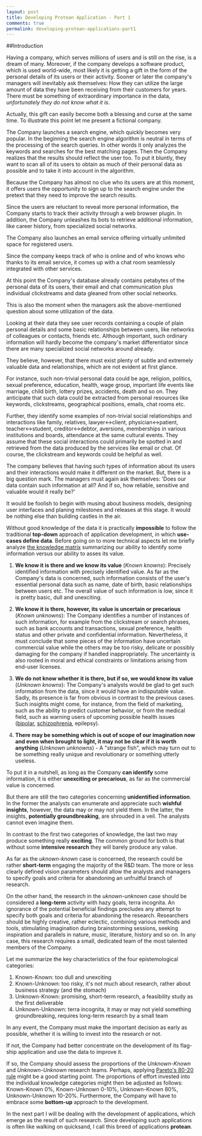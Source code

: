 ```yaml
---
layout: post
title: Developing Protean Application - Part 1
comments: true
permalink: developing-protean-applications-part1
---
```


##Introduction

Having a company, which serves millions of users and is still on the rise, is a dream
of many. Moreover, if the company develops a software product, which is used world-wide,
most likely it is getting a gift in the form of the personal details of its users or
their activity. Sooner or later the company's managers will inevitably ask themselves:
How they can utilize the large amount of data they have been receiving from their customers
for years. There must be something of extraordinary importance in the data,
*unfortunately they do not know what it is*.

Actually, this gift can easily become both a blessing and curse at the same time.
To illustrate this point let me present a fictional company.

The Company launches a search engine, which quickly becomes very popular.
In the beginning the search engine algorithm is neutral in terms of the processing
of the search queries. In other words it only analyzes the keywords and searches for
the best matching pages. Then the Company realizes that the results should reflect
the user too. To put it bluntly, they want to scan all of its users to obtain
as much of their personal data as possible and to take it into account in the algorithm.

Because the Company has almost no clue who its users are at this moment,
it offers users the opportunity to sign up to the search engine under the pretext that they need
to improve the search results.

Since the users are reluctant to reveal more personal information, the Company
starts to track their activity through a web browser plugin. In addition,
the Company unleashes its bots to retrieve additional information, like career history,
from specialized social networks.

The Company also launches an email service offering virtually unlimited space for
registered users.

Since the company keeps track of who is online and of who knows who thanks to
its email service, it comes up with a chat room seamlessly integrated with
other services.

At this point the Company's database already contains petabytes of the personal data
of its users, their email and chat communication plus individual clickstreams
and data gleaned from other social networks.

This is also the moment when the managers ask the above-mentioned question about
some utilization of the data.

Looking at their data they see user records containing a couple of
plain personal details and some basic relationships between users, like networks
of colleagues or contacts, friends etc. Although important, such ordinary information
will hardly become the company's market differentiator since there are many
specialized social networks around already.

They believe, however, that there must exist plenty of subtle and extremely
valuable data and relationships, which are not evident at first glance.

For instance, such non-trivial personal data could be age, religion, politics,
sexual preference, education, health, wage group, important life events like
marriage, child birth, lottery prizes, accidents, death and so on. They anticipate
that such data could be extracted from personal resources like keywords, clickstreams,
geographical positions, emails, chat rooms etc.

Further, they identify some examples of non-trivial social relationships and interactions
like family, relatives, lawyer<->client, physician<->patient, teacher<->student,
creditor<->debtor, aversions, memberships in various institutions and boards,
attendance at the same cultural events. They assume that these social
interactions could primarily be spotted in and retrieved from the data produced
by the services like email or chat. Of course, the clickstream and keywords
could be helpful as well.

The company believes that having such types of information about its users and their interactions
would make it different on the market. But, there is a big question mark. The managers
must again ask themselves: 'Does our data contain such information at all? And if so,
how reliable, sensitive and valuable would it really be?'

It would be foolish to begin with musing about business models, designing user
interfaces and planing milestones and releases at this stage. It would be nothing
else than building castles in the air.

Without good knowledge of the data it is practically **impossible** to follow
the traditional **top-down** approach of application development, in which **use-cases
define data**. Before going on to more technical aspects let me briefly analyze
[the knowledge matrix](https://en.wikipedia.org/wiki/There_are_known_knowns) summarizing
our ability to identify some information versus our ability to asses its value.

1. **We know it is there and we know its value** (*Known knowns*): Precisely identified
information with precisely identified value. As far as the Company's data is concerned,
such information consists of the user's essential personal data such as name, date of birth,
basic relationships between users etc. The overall value of such information is low,
since it is pretty basic, dull and unexciting.

2. **We know it is there, however, its value is uncertain or precarious** (*Known unknowns*):
The Company identifies a number of instances of such information, for example from
the clickstream or search phrases, such as bank accounts and transactions, sexual
preference, health status and other private and confidential information. Nevertheless,
it must conclude that some pieces of the information have uncertain commercial value
while the others may be too risky, delicate or possibly damaging for the company
if handled inappropriately. The uncertainty is also rooted in moral and
ethical constraints or limitations arising from end-user licenses.

3. **We do not know whether it is there, but if so, we would know its value** (*Unknown knowns*):
The Company's analysts would be glad to get such information from the data, since
it would have an indisputable value. Sadly, its presence is far from obvious
in contrast to the previous cases. Such insights might come, for instance, from the
field of marketing, such as the ability to predict customer behavior, or from
the medical field, such as warning users of upcoming possible health issues
([bipolar](http://www.ncbi.nlm.nih.gov/pubmed/25827034),
[schizophrenia](https://epianalysis.wordpress.com/2013/04/23/dataminementalhealth/), epilepsy).

4. **There may be something which is out of scope of our imagination now and even
when brought to light, it may not be clear if it is worth anything** (*Unknown unknowns*) -
A "strange fish", which may turn out to be something really unique and revolutionary
or something utterly useless.

To put it in a nutshell, as long as the Company **can identify** some information,
it is either **unexciting or precarious**, as far as the commercial value is concerned.

But there are still the two categories concerning **unidentified information**.
In the former the analysts can enumerate and appreciate such **wishful insights**,
however, the data may or may not yield them. In the latter, the insights, **potentially
groundbreaking**, are shrouded in a veil. The analysts cannot even imagine them.

In contrast to the first two categories of knowledge, the last two may produce
something really **exciting**. The common ground for both is that without
some **intensive research** they will barely produce any value.

As far as the *uknown-known* case is concerned, the research could be rather
**short-term** engaging the majority of the R&D team. The more or less clearly
defined vision parameters should allow the analysts and managers to specify goals and criteria for abandoning an unfruitful
branch of research.

On the other hand, the research in the *uknown-unknown* case should be considered
a **long-term** activity with hazy goals, terra incognita. An ignorance of the potential beneficial findings
precludes any attempt to specify both goals and criteria for abandoning the research.
Researchers should be highly creative, rather eclectic, combining various methods and tools,
stimulating imagination during brainstorming sessions, seeking inspiration and
parallels in nature, music, literature, history and so on. In any case, this research
requires a small, dedicated team of the most talented members of the Company.

Let me summarize the key characteristics of the four epistemological categories:

1. Known-Known: too dull and unexciting
2. Known-Unknown: too risky, it's not much about research, rather about business strategy (and the stomach)
3. Unknown-Known: promising, short-term research, a feasibility study as the first deliverable
4. Unknown-Unknown: terra incognita, it may or may not yield something groundbreaking,
requires long-term research by a small team

In any event, the Company must make the important decision as early as possible,
whether it is willing to invest into the research or not.

If not, the Company had better concentrate on the development of its flag-ship
application and use the data to improve it.

If so, the Company should assess the proportions of the *Unknown-Known* and *Unknown-Unknown*
research teams. Perhaps, applying [Pareto's 80-20 rule](https://en.wikipedia.org/wiki/Pareto_principle)
might be a good starting point. The proportions of effort invested into the individual
knowledge categories might then be adjusted as follows:
Known-Known 0%, Known-Unknown 0-10%, Unknown-Known 80%, Unknown-Unknown 10-20%.
Furthermore, the Company will have to embrace some **bottom-up** approach to the development.

In the next part I will be dealing with the development of applications,
which emerge as the result of such research. Since developing such applications
is often like walking on quicksand, I call this breed of applications **protean**.
